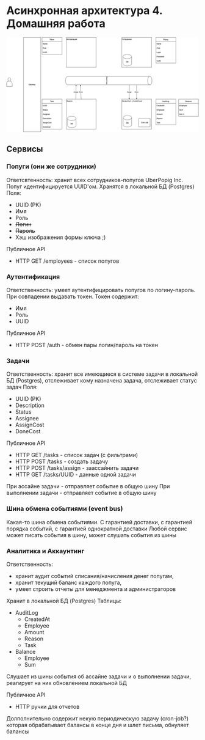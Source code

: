 # Асинхронная архитектура 4. Домашняя работа

![Архитектура](./UberPopug-aTES-TLD.png)

## Сервисы

### Попуги (они же сотрудники)

Ответсвтенность: хранит всех сотрудников-попугов UberPopig Inc. 
Попуг идентифицируется UUID'ом. 
Хранятся в локальной БД (Postgres)
Поля:
 - UUID (PK)
 - Имя
 - Роль
 - ~~Логин~~
 - ~~Пароль~~
 - Хэш изображения формы ключа ;)

Публичное API
 - HTTP GET /employees - список попугов


### Аутентификация

Ответственность: умеет аутентифицировать попугов по логину-пароль. При совпадении выдавать токен.
Токен содержит:
 - Имя
 - Роль
 - UUID

Публичное API
 - HTTP POST /auth - обмен пары логин/пароль на токен


### Задачи

Ответственность: хранит все имеющиеся в системе задачи в локальной БД (Postgres), отслеживает кому назначена задача, отслеживает статус задач
Поля:
 - UUID (PK)
 - Description
 - Status
 - Assignee
 - AssignCost
 - DoneCost

Публичное API
 - HTTP GET /tasks - список задач (с фильтрами)
 - HTTP POST /tasks - создать задачу
 - HTTP POST /tasks/assign - заассайнить задачи
 - HTTP GET /tasks/UUID - данные одной задачи

При ассайне задачи - отправляет событие в общую шину
При выполнении задачи - отправляет событие в общую шину

### Шина обмена событиями (event bus)

Какая-то шина обмена событиями. С гарантией доставки, с гарантией порядка событий, с гарантией однократной доставки
Любой сервис может писать события в шину, может слушать события из шины

### Аналитика и Аккаунтинг

Ответственность: 
 - хранит аудит событий списания/начисления денег попугам, 
 - хранит текущий баланс каждого попуга, 
 - умеет строить отчеты для менеджмента и администраторов

Хранит в локальной БД (Postgres)
Таблицы:
 - AuditLog
   - CreatedAt
   - Employee
   - Amount
   - Reason 
   - Task
 - Balance
   - Employee
   - Sum   

Слушает из шины события об ассайне задачи и о выполнении задачи, реагирует на них обновлением локальной БД

Публичное API
 - HTTP ручки для отчетов

Долполнительно содержит некую периодическую задачу (cron-job?) которая обрабатывает балансы в конце дня и шлет письма, обнуляет балансы